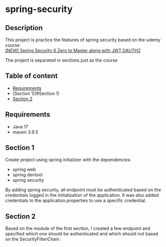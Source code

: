 # spring-security

## Description

This project is practice the features of spring security based on the udemy course  
[[NEW] Spring Security 6 Zero to Master along with JWT,OAUTH2](https://www.udemy.com/course/spring-security-zero-to-master/)

The project is separated in sections just as the course 


## Table of content

- [Requirements](#requirements)
- [Section 1](#Section 1)
- [Section 2](#section2)

## Requirements

- Java 17
- maven 3.9.5

## Section 1

Create project using spring initializer with the dependencies:

 - spring web
 - spring devtool
 - spring security

By adding spring security, all endpoint must be authenticated based on the credentials logged in the initialization of the application.
It was also added credentials to the application.properties to use a specific credential.

## Section 2

Based on the module of the first section, I created a few endpoint and specified which one should be authenticated and which should not based on the SecurityFilterChain.


